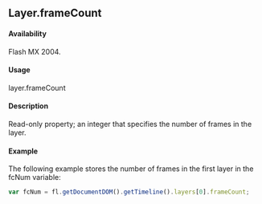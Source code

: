 ## Layer.frameCount

#### Availability

Flash MX 2004.

#### Usage

layer.frameCount

#### Description

Read-only property; an integer that specifies the number of frames in the layer.

#### Example


The following example stores the number of frames in the first layer in the fcNum variable:

```javascript
var fcNum = fl.getDocumentDOM().getTimeline().layers[0].frameCount; 
```
